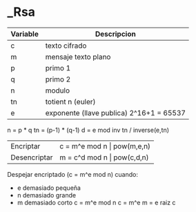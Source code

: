 # \_Rsa

| Variable | Descripcion |
|---------|-------------|
| c | texto cifrado |
| m | mensaje texto plano |
| p | primo 1 |
| q | primo 2 |
| n | modulo |
| tn | totient n (euler) |
| e | exponente (llave publica) 2^16+1 = 65537 |

n = p \* q
tn = (p-1) \* (q-1)
d = e mod   inv   tn   /   inverse(e,tn)

|  |  |
|---------|-------------|
| Encriptar | c = m^e mod n   \|   pow(m,e,n) |
| Desencriptar | m = c^d mod n   \|   pow(c,d,n) |

Despejar encriptado (c = m^e mod n) cuando:
* e demasiado pequeña
* n demasiado grande
* m demasiado corto
c = m^e mod n
c = m^e
m = e raiz c